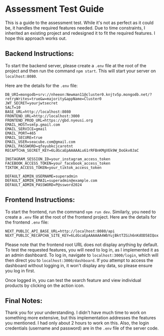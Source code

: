 
# Assessment Test Guide

This is a guide to the assessment test. While it's not as perfect as it could be, it handles the required features needed. Due to time constraints, I inherited an existing project and redesigned it to fit the required features. I hope this approach works out.

## Backend Instructions:

To start the backend server, please create a `.env` file at the root of the project and then run the command `npm start`. This will start your server on `localhost:8080`.

Here are the details for the `.env` file:

```
DB_URI=mongodb+srv://nheeon:Newman11@cluster0.knjtv5p.mongodb.net/?retryWrites=true&w=majority&appName=Cluster0
JWT_SECRET=yourjwtsecret
SALT=10
BASE_URL=http://localhost:8080
FRONTEND_URL=http://localhost:3000
FRONTEND_PROD_URL=https://gbd.nyeusi.org
EMAIL_HOST=smtp.gmail.com
EMAIL_SERVICE=gmail
EMAIL_PORT=465
EMAIL_SECURE=true
EMAIL_USER=seacube.com@gmail.com
EMAIL_PASSWORD=qfeyubkcjcarotnt
RECAPTCHA_SECRET_KEY=6LdGcaEpAAAAALu61rRFBnKMgVEk9W_DoGkv0JaC

INSTAGRAM_SESSION_ID=your_instagram_access_token
FACEBOOK_ACCESS_TOKEN=your_facebook_access_token
TIKTOK_ACCESS_TOKEN=your_tiktok_access_token

DEFAULT_ADMIN_USERNAME=superadmin
DEFAULT_ADMIN_EMAIL=superadmin@example.com
DEFAULT_ADMIN_PASSWORD=P@ssword2024
```

## Frontend Instructions:

To start the frontend, run the command `npm run dev`. Similarly, you need to create a `.env` file at the root of the frontend project. Here are the details for the frontend `.env` file:

```
NEXT_PUBLIC_API_BASE_URL=http://localhost:8080/api
NEXT_PUBLIC_RECAPCHA_SITE_KEY=6LdGcaEpAAAAAA4WbYujBktTZGih6nKdOD58IQox
```

Please note that the frontend root URL does not display anything by default. To test the requested features, you will need to log in, as I implemented it as an admin dashboard. To log in, navigate to `localhost:3000/login`, which will then direct you to `localhost:3000/dashboard`. If you attempt to access the dashboard without logging in, it won't display any data, so please ensure you log in first.

Once logged in, you can test the search feature and view individual products by clicking on the action icon.

## Final Notes:

Thank you for your understanding. I didn't have much time to work on something more extensive, but this implementation addresses the features you mentioned. I had only about 2 hours to work on this. Also, the login credentials (username and password) are in the `.env` file of the server code.
